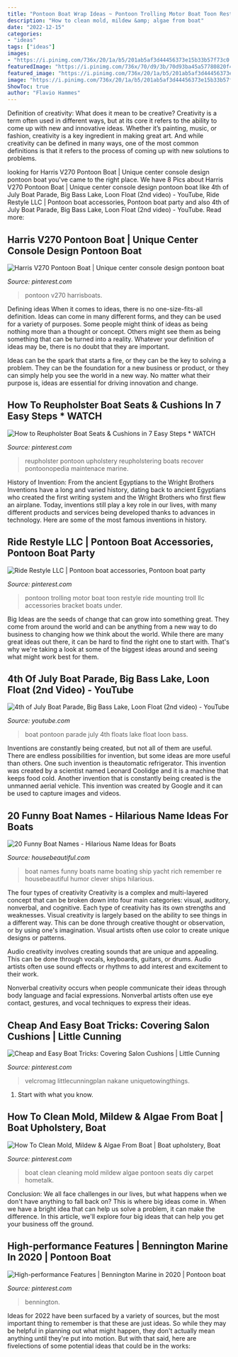 ```yaml
---
title: "Pontoon Boat Wrap Ideas ~ Pontoon Trolling Motor Boat Toon Restyle Ride Mounting Troll Llc Accessories Bracket Boats Under"
description: "How to clean mold, mildew &amp; algae from boat"
date: "2022-12-15"
categories:
- "ideas"
tags: ["ideas"]
images:
- "https://i.pinimg.com/736x/20/1a/b5/201ab5af3d44456373e15b33b57f73c0.jpg"
featuredImage: "https://i.pinimg.com/736x/70/d9/3b/70d93ba45a57780820f4d25d13205e47--toilets-pumps.jpg"
featured_image: "https://i.pinimg.com/736x/20/1a/b5/201ab5af3d44456373e15b33b57f73c0.jpg"
image: "https://i.pinimg.com/736x/20/1a/b5/201ab5af3d44456373e15b33b57f73c0.jpg"
ShowToc: true
author: "Flavio Hammes"
---
```



Definition of creativity: What does it mean to be creative?
Creativity is a term often used in different ways, but at its core it refers to the ability to come up with new and innovative ideas. Whether it’s painting, music, or fashion, creativity is a key ingredient in making great art. And while creativity can be defined in many ways, one of the most common definitions is that it refers to the process of coming up with new solutions to problems.

	

		
looking for Harris V270 Pontoon Boat | Unique center console design pontoon boat you've came to the right place. We have 8 Pics about Harris V270 Pontoon Boat | Unique center console design pontoon boat like 4th of July Boat Parade, Big Bass Lake, Loon Float (2nd video) - YouTube, Ride Restyle LLC | Pontoon boat accessories, Pontoon boat party and also 4th of July Boat Parade, Big Bass Lake, Loon Float (2nd video) - YouTube. Read more:
		
    
## Harris V270 Pontoon Boat | Unique Center Console Design Pontoon Boat

<img loading=lazy src="https://i.pinimg.com/736x/70/d9/3b/70d93ba45a57780820f4d25d13205e47--toilets-pumps.jpg" onerror="this.onerror=null;this.src='https://tse4.mm.bing.net/th?id=OIP.BVqphJgiiBJjGCXrj0c_aAHaE6&amp;pid=15.1';" alt="Harris V270 Pontoon Boat | Unique center console design pontoon boat">

_Source: pinterest.com_

>pontoon v270 harrisboats. 

	

Defining ideas
When it comes to ideas, there is no one-size-fits-all definition. Ideas can come in many different forms, and they can be used for a variety of purposes.
Some people might think of ideas as being nothing more than a thought or concept. Others might see them as being something that can be turned into a reality. Whatever your definition of ideas may be, there is no doubt that they are important.

Ideas can be the spark that starts a fire, or they can be the key to solving a problem. They can be the foundation for a new business or product, or they can simply help you see the world in a new way. No matter what their purpose is, ideas are essential for driving innovation and change.

    
## How To Reupholster Boat Seats &amp; Cushions In 7 Easy Steps * WATCH

<img loading=lazy src="https://i.pinimg.com/736x/5a/c5/66/5ac5664bd99a8a58b27efa563a71b037.jpg" onerror="this.onerror=null;this.src='https://tse3.mm.bing.net/th?id=OIP.q1kZbF9NOcgtxLfDjVomrgHaFA&amp;pid=15.1';" alt="How to Reupholster Boat Seats &amp; Cushions in 7 Easy Steps * WATCH">

_Source: pinterest.com_

>reupholster pontoon upholstery reupholstering boats recover pontoonopedia maintenace marine. 

	

History of Invention: From the ancient Egyptians to the Wright Brothers
Inventions have a long and varied history, dating back to ancient Egyptians who created the first writing system and the Wright Brothers who first flew an airplane. Today, inventions still play a key role in our lives, with many different products and services being developed thanks to advances in technology. Here are some of the most famous inventions in history.

    
## Ride Restyle LLC | Pontoon Boat Accessories, Pontoon Boat Party

<img loading=lazy src="https://i.pinimg.com/736x/20/1a/b5/201ab5af3d44456373e15b33b57f73c0.jpg" onerror="this.onerror=null;this.src='https://tse3.mm.bing.net/th?id=OIP.RXjcqQvCeeQHNT21t47_SgHaJ3&amp;pid=15.1';" alt="Ride Restyle LLC | Pontoon boat accessories, Pontoon boat party">

_Source: pinterest.com_

>pontoon trolling motor boat toon restyle ride mounting troll llc accessories bracket boats under. 

	

Big Ideas are the seeds of change that can grow into something great. They come from around the world and can be anything from a new way to do business to changing how we think about the world. While there are many great ideas out there, it can be hard to find the right one to start with. That's why we're taking a look at some of the biggest ideas around and seeing what might work best for them.

    
## 4th Of July Boat Parade, Big Bass Lake, Loon Float (2nd Video) - YouTube

<img loading=lazy src="https://i.ytimg.com/vi/fbU_GWJ-cko/maxresdefault.jpg" onerror="this.onerror=null;this.src='https://tse3.mm.bing.net/th?id=OIP.FKB2oyPgJjq3Q8Kio_LX7AHaEK&amp;pid=15.1';" alt="4th of July Boat Parade, Big Bass Lake, Loon Float (2nd video) - YouTube">

_Source: youtube.com_

>boat pontoon parade july 4th floats lake float loon bass. 

	

Inventions are constantly being created, but not all of them are useful. There are endless possibilities for invention, but some ideas are more useful than others. One such invention is theautomatic refrigerator. This invention was created by a scientist named Leonard Coolidge and it is a machine that keeps food cold. Another invention that is constantly being created is the unmanned aerial vehicle. This invention was created by Google and it can be used to capture images and videos.

    
## 20 Funny Boat Names - Hilarious Name Ideas For Boats

<img loading=lazy src="https://hips.hearstapps.com/hbu.h-cdn.co/assets/16/29/768x384/landscape-1468872836-index-funny-boat-name-3.jpg?resize=1200:*" onerror="this.onerror=null;this.src='https://tse3.mm.bing.net/th?id=OIP.l_6ElzF0MX1OVKc3uAdQhQHaDt&amp;pid=15.1';" alt="20 Funny Boat Names - Hilarious Name Ideas for Boats">

_Source: housebeautiful.com_

>boat names funny boats name boating ship yacht rich remember re housebeautiful humor clever ships hilarious. 

	

The four types of creativity
Creativity is a complex and multi-layered concept that can be broken down into four main categories: visual, auditory, nonverbal, and cognitive. Each type of creativity has its own strengths and weaknesses.
Visual creativity is largely based on the ability to see things in a different way. This can be done through creative thought or observation, or by using one's imagination. Visual artists often use color to create unique designs or patterns.

Audio creativity involves creating sounds that are unique and appealing. This can be done through vocals, keyboards, guitars, or drums. Audio artists often use sound effects or rhythms to add interest and excitement to their work.

Nonverbal creativity occurs when people communicate their ideas through body language and facial expressions. Nonverbal artists often use eye contact, gestures, and vocal techniques to express their ideas.

    
## Cheap And Easy Boat Tricks: Covering Salon Cushions | Little Cunning

<img loading=lazy src="https://i.pinimg.com/736x/89/fa/47/89fa47a159849cb934140697de486e0d.jpg" onerror="this.onerror=null;this.src='https://tse4.mm.bing.net/th?id=OIP.0glFDcm1iG76r8CDM_JnGAHaFk&amp;pid=15.1';" alt="Cheap and Easy Boat Tricks: Covering Salon Cushions | Little Cunning">

_Source: pinterest.com_

>velcromag littlecunningplan nakane uniquetowingthings. 

	

1. Start with what you know.

    
## How To Clean Mold, Mildew &amp; Algae From Boat | Boat Upholstery, Boat

<img loading=lazy src="https://i.pinimg.com/736x/94/c9/d8/94c9d880ccda7edfa7aaa176bee318bd.jpg" onerror="this.onerror=null;this.src='https://tse3.mm.bing.net/th?id=OIP.fIJMxpc_MbufZkpdsJ63VgHaFh&amp;pid=15.1';" alt="How To Clean Mold, Mildew &amp; Algae From Boat | Boat upholstery, Boat">

_Source: pinterest.com_

>boat clean cleaning mold mildew algae pontoon seats diy carpet hometalk. 

	

Conclusion:
We all face challenges in our lives, but what happens when we don't have anything to fall back on? This is where big ideas come in. When we have a bright idea that can help us solve a problem, it can make the difference. In this article, we'll explore four big ideas that can help you get your business off the ground.

    
## High-performance Features | Bennington Marine In 2020 | Pontoon Boat

<img loading=lazy src="https://i.pinimg.com/736x/a7/8e/fe/a78efeac730ac5429b75215038e2519a.jpg" onerror="this.onerror=null;this.src='https://tse4.mm.bing.net/th?id=OIP.OUCB5jcVqsOtF0yQxbKO6gHaEL&amp;pid=15.1';" alt="High-performance Features | Bennington Marine in 2020 | Pontoon boat">

_Source: pinterest.com_

>bennington. 

	

Ideas for 2022 have been surfaced by a variety of sources, but the most important thing to remember is that these are just ideas. So while they may be helpful in planning out what might happen, they don't actually mean anything until they're put into motion. But with that said, here are fivelections of some potential ideas that could be in the works: 

